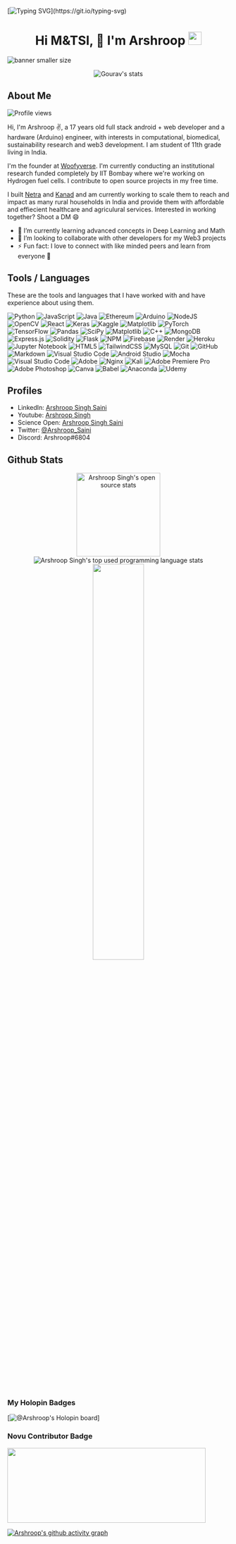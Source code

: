 [![Typing SVG](https://readme-typing-svg.herokuapp.com?size=24&width=600&lines=Welcome+To+Arshroop's+GitHub+Profile!)](https://git.io/typing-svg)

<h1 align="center">Hi M&TSI, 👋 I'm Arshroop <img src="https://raw.githubusercontent.com/MartinHeinz/MartinHeinz/master/wave.gif" width="30px" height='30px'></h1>

![banner smaller size](https://user-images.githubusercontent.com/76690419/191395838-1600a7d2-ba0f-47e0-bd17-a8f167c6a3bf.png)

<p align="center">
    <img src="https://github-profile-trophy.vercel.app/?username=GouravKhunger&theme=darkhub&margin-w=15&margin-h=15&column=6&v=2" alt="Gourav's stats" />
</p>

## About Me

<img src="https://komarev.com/ghpvc/?username=GouravKhunger&label=Profile%20views&color=70a5fd&style=flat" alt="Profile views" />

Hi, I'm Arshroop ✌️, a 17 years old full stack android + web developer and a hardware (Arduino) engineer, with interests in computational, biomedical, sustainability research and web3 development. I am student of 11th grade living in India.

I'm the founder at [Woofyverse](https://woofyverse.in). I'm currently conducting an institutional research funded completely by IIT Bombay where we're working on Hydrogen fuel cells. I contribute to open source projects in my free time.

I built [Netra](https://github.com/Netrascopy) and [Kanad](https://github.com/AgroTech-KANAD) and am currently working to scale them to reach and impact as many rural households in India and provide them with affordable and effiecient healthcare and agriculural services. Interested in working together? Shoot a DM 😄

- 🌱 I’m currently learning advanced concepts in Deep Learning and Math
- 👯 I’m looking to collaborate with other developers for my Web3 projects
- ⚡ Fun fact: I love to connect with like minded peers and learn from everyone 🚀

## Tools / Languages

These are the tools and languages that I have worked with and have experience about using them.

![Python](https://img.shields.io/badge/python-3670A0?style=for-the-badge&logo=python&logoColor=ffdd54)
![JavaScript](https://img.shields.io/badge/javascript-%23323330.svg?style=for-the-badge&logo=javascript&logoColor=%23F7DF1E)
![Java](https://img.shields.io/badge/java-%23ED8B00.svg?style=for-the-badge&logo=java&logoColor=white)
![Ethereum](https://img.shields.io/badge/Ethereum-3C3C3D?style=for-the-badge&logo=Ethereum&logoColor=white)
![Arduino](https://img.shields.io/badge/-Arduino-00979D?style=for-the-badge&logo=Arduino&logoColor=white)
![NodeJS](https://img.shields.io/badge/node.js-6DA55F?style=for-the-badge&logo=node.js&logoColor=white)
![OpenCV](https://img.shields.io/badge/opencv-%23white.svg?style=for-the-badge&logo=opencv&logoColor=white)
![React](https://img.shields.io/badge/react-%2320232a.svg?style=for-the-badge&logo=react&logoColor=%2361DAFB)
![Keras](https://img.shields.io/badge/Keras-%23D00000.svg?style=for-the-badge&logo=Keras&logoColor=white)
![Kaggle](https://img.shields.io/badge/Kaggle-035a7d?style=for-the-badge&logo=kaggle&logoColor=white)
![Matplotlib](https://img.shields.io/badge/Matplotlib-%23ffffff.svg?style=for-the-badge&logo=Matplotlib&logoColor=black)
![PyTorch](https://img.shields.io/badge/PyTorch-%23EE4C2C.svg?style=for-the-badge&logo=PyTorch&logoColor=white)
![TensorFlow](https://img.shields.io/badge/TensorFlow-%23FF6F00.svg?style=for-the-badge&logo=TensorFlow&logoColor=white)
![Pandas](https://img.shields.io/badge/pandas-%23150458.svg?style=for-the-badge&logo=pandas&logoColor=white)
![SciPy](https://img.shields.io/badge/SciPy-%230C55A5.svg?style=for-the-badge&logo=scipy&logoColor=%white)
![Matplotlib](https://img.shields.io/badge/Matplotlib-%23ffffff.svg?style=for-the-badge&logo=Matplotlib&logoColor=black)
![C++](https://img.shields.io/badge/c++-%2300599C.svg?style=for-the-badge&logo=c%2B%2B&logoColor=white)
![MongoDB](https://img.shields.io/badge/MongoDB-%234ea94b.svg?style=for-the-badge&logo=mongodb&logoColor=white)
![Express.js](https://img.shields.io/badge/express.js-%23404d59.svg?style=for-the-badge&logo=express&logoColor=%2361DAFB)
![Solidity](https://img.shields.io/badge/Solidity-%23363636.svg?style=for-the-badge&logo=solidity&logoColor=white)
![Flask](https://img.shields.io/badge/flask-%23000.svg?style=for-the-badge&logo=flask&logoColor=white)
![NPM](https://img.shields.io/badge/NPM-%23CB3837.svg?style=for-the-badge&logo=npm&logoColor=white)
![Firebase](https://img.shields.io/badge/firebase-%23039BE5.svg?style=for-the-badge&logo=firebase)
![Render](https://img.shields.io/badge/Render-%46E3B7.svg?style=for-the-badge&logo=render&logoColor=white)
![Heroku](https://img.shields.io/badge/heroku-%23430098.svg?style=for-the-badge&logo=heroku&logoColor=white)
![Jupyter Notebook](https://img.shields.io/badge/jupyter-%23FA0F00.svg?style=for-the-badge&logo=jupyter&logoColor=white)
![HTML5](https://img.shields.io/badge/html5-%23E34F26.svg?style=for-the-badge&logo=html5&logoColor=white)
![TailwindCSS](https://img.shields.io/badge/tailwindcss-%2338B2AC.svg?style=for-the-badge&logo=tailwind-css&logoColor=white)
![MySQL](https://img.shields.io/badge/mysql-%2300f.svg?style=for-the-badge&logo=mysql&logoColor=white)
![Git](https://img.shields.io/badge/git-%23F05033.svg?style=for-the-badge&logo=git&logoColor=white)
![GitHub](https://img.shields.io/badge/github-%23121011.svg?style=for-the-badge&logo=github&logoColor=white)
![Markdown](https://img.shields.io/badge/markdown-%23000000.svg?style=for-the-badge&logo=markdown&logoColor=white)
![Visual Studio Code](https://img.shields.io/badge/Visual%20Studio%20Code-0078d7.svg?style=for-the-badge&logo=visual-studio-code&logoColor=white)
![Android Studio](https://img.shields.io/badge/Android%20Studio-3DDC84.svg?style=for-the-badge&logo=android-studio&logoColor=white)
![Mocha](https://img.shields.io/badge/-mocha-%238D6748?style=for-the-badge&logo=mocha&logoColor=white)
![Visual Studio Code](https://img.shields.io/badge/-Visual%20Studio%20Code-05122A?style=flat&logo=visual-studio-code&logoColor=007ACC)
![Adobe](https://img.shields.io/badge/adobe-%23FF0000.svg?style=for-the-badge&logo=adobe&logoColor=white)
![Nginx](https://img.shields.io/badge/nginx-%23009639.svg?style=for-the-badge&logo=nginx&logoColor=white)
![Kali](https://img.shields.io/badge/Kali-268BEE?style=for-the-badge&logo=kalilinux&logoColor=white)
![Adobe Premiere Pro](https://img.shields.io/badge/Adobe%20Premiere%20Pro-9999FF.svg?style=for-the-badge&logo=Adobe%20Premiere%20Pro&logoColor=white)
![Adobe Photoshop](https://img.shields.io/badge/adobe%20photoshop-%2331A8FF.svg?style=for-the-badge&logo=adobe%20photoshop&logoColor=white)
![Canva](https://img.shields.io/badge/Canva-%2300C4CC.svg?style=for-the-badge&logo=Canva&logoColor=white)
![Babel](https://img.shields.io/badge/Babel-F9DC3e?style=for-the-badge&logo=babel&logoColor=black)
![Anaconda](https://img.shields.io/badge/Anaconda-%2344A833.svg?style=for-the-badge&logo=anaconda&logoColor=white)
![Udemy](https://img.shields.io/badge/Udemy-A435F0?style=for-the-badge&logo=Udemy&logoColor=white)

## Profiles

- LinkedIn: [Arshroop Singh Saini](https://www.linkedin.com/in/arshroop-saini-a376a21b9/)
- Youtube: [Arshroop Singh](https://www.youtube.com/channel/UCNauWZyvrfXVbYC2Gs16pLw)
- Science Open: [Arshroop Singh Saini](###)
- Twitter: [@Arshroop_Saini](https://twitter.com/ArshroopSaini)
- Discord: Arshroop#6804

## Github Stats

<p align="center">
    <img height="190" src="https://github-readme-stats.vercel.app/api?username=Arshroop-Singh&count_private=true&include_all_commits=true&show_icons=true&theme=tokyonight" alt="Arshroop Singh's open source stats" />
    <img src="https://github-readme-stats.vercel.app/api/top-langs/?username=Arshroop-Singh&langs_count=8&hide=c%2B%2B&layout=compact&theme=tokyonight" alt="Arshroop Singh's top used programming language stats" />
      <img width="48%" src="https://github-readme-streak-stats.herokuapp.com/?user=avneesh0612&theme=radical" />
</p>

### My Holopin Badges

[![@Arshroop's Holopin board](https://holopin.me/kai_11)]

### Novu Contributor Badge

<a href="##"><img src="https://contributors.novu.co/profiles/kailashchoudhary11-small.jpg" height="170" width="450" alt="" /></a>

[![Arshroop's github activity graph](https://github-readme-activity-graph.cyclic.app/graph?username=SantoshYadavDev&theme=github-compact)](https://github.com/ashutosh00710/github-readme-activity-graph)